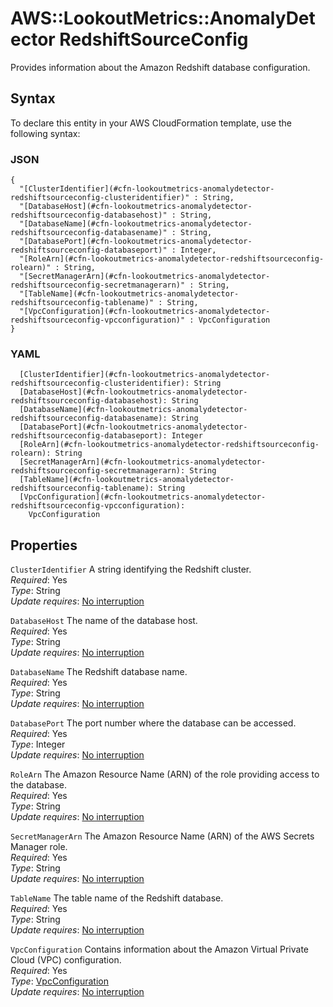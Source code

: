 # AWS::LookoutMetrics::AnomalyDetector RedshiftSourceConfig<a name="aws-properties-lookoutmetrics-anomalydetector-redshiftsourceconfig"></a>

Provides information about the Amazon Redshift database configuration\.

## Syntax<a name="aws-properties-lookoutmetrics-anomalydetector-redshiftsourceconfig-syntax"></a>

To declare this entity in your AWS CloudFormation template, use the following syntax:

### JSON<a name="aws-properties-lookoutmetrics-anomalydetector-redshiftsourceconfig-syntax.json"></a>

```
{
  "[ClusterIdentifier](#cfn-lookoutmetrics-anomalydetector-redshiftsourceconfig-clusteridentifier)" : String,
  "[DatabaseHost](#cfn-lookoutmetrics-anomalydetector-redshiftsourceconfig-databasehost)" : String,
  "[DatabaseName](#cfn-lookoutmetrics-anomalydetector-redshiftsourceconfig-databasename)" : String,
  "[DatabasePort](#cfn-lookoutmetrics-anomalydetector-redshiftsourceconfig-databaseport)" : Integer,
  "[RoleArn](#cfn-lookoutmetrics-anomalydetector-redshiftsourceconfig-rolearn)" : String,
  "[SecretManagerArn](#cfn-lookoutmetrics-anomalydetector-redshiftsourceconfig-secretmanagerarn)" : String,
  "[TableName](#cfn-lookoutmetrics-anomalydetector-redshiftsourceconfig-tablename)" : String,
  "[VpcConfiguration](#cfn-lookoutmetrics-anomalydetector-redshiftsourceconfig-vpcconfiguration)" : VpcConfiguration
}
```

### YAML<a name="aws-properties-lookoutmetrics-anomalydetector-redshiftsourceconfig-syntax.yaml"></a>

```
  [ClusterIdentifier](#cfn-lookoutmetrics-anomalydetector-redshiftsourceconfig-clusteridentifier): String
  [DatabaseHost](#cfn-lookoutmetrics-anomalydetector-redshiftsourceconfig-databasehost): String
  [DatabaseName](#cfn-lookoutmetrics-anomalydetector-redshiftsourceconfig-databasename): String
  [DatabasePort](#cfn-lookoutmetrics-anomalydetector-redshiftsourceconfig-databaseport): Integer
  [RoleArn](#cfn-lookoutmetrics-anomalydetector-redshiftsourceconfig-rolearn): String
  [SecretManagerArn](#cfn-lookoutmetrics-anomalydetector-redshiftsourceconfig-secretmanagerarn): String
  [TableName](#cfn-lookoutmetrics-anomalydetector-redshiftsourceconfig-tablename): String
  [VpcConfiguration](#cfn-lookoutmetrics-anomalydetector-redshiftsourceconfig-vpcconfiguration):
    VpcConfiguration
```

## Properties<a name="aws-properties-lookoutmetrics-anomalydetector-redshiftsourceconfig-properties"></a>

`ClusterIdentifier` <a name="cfn-lookoutmetrics-anomalydetector-redshiftsourceconfig-clusteridentifier"></a>
A string identifying the Redshift cluster\.  
_Required_: Yes  
_Type_: String  
_Update requires_: [No interruption](https://docs.aws.amazon.com/AWSCloudFormation/latest/UserGuide/using-cfn-updating-stacks-update-behaviors.html#update-no-interrupt)

`DatabaseHost` <a name="cfn-lookoutmetrics-anomalydetector-redshiftsourceconfig-databasehost"></a>
The name of the database host\.  
_Required_: Yes  
_Type_: String  
_Update requires_: [No interruption](https://docs.aws.amazon.com/AWSCloudFormation/latest/UserGuide/using-cfn-updating-stacks-update-behaviors.html#update-no-interrupt)

`DatabaseName` <a name="cfn-lookoutmetrics-anomalydetector-redshiftsourceconfig-databasename"></a>
The Redshift database name\.  
_Required_: Yes  
_Type_: String  
_Update requires_: [No interruption](https://docs.aws.amazon.com/AWSCloudFormation/latest/UserGuide/using-cfn-updating-stacks-update-behaviors.html#update-no-interrupt)

`DatabasePort` <a name="cfn-lookoutmetrics-anomalydetector-redshiftsourceconfig-databaseport"></a>
The port number where the database can be accessed\.  
_Required_: Yes  
_Type_: Integer  
_Update requires_: [No interruption](https://docs.aws.amazon.com/AWSCloudFormation/latest/UserGuide/using-cfn-updating-stacks-update-behaviors.html#update-no-interrupt)

`RoleArn` <a name="cfn-lookoutmetrics-anomalydetector-redshiftsourceconfig-rolearn"></a>
The Amazon Resource Name \(ARN\) of the role providing access to the database\.  
_Required_: Yes  
_Type_: String  
_Update requires_: [No interruption](https://docs.aws.amazon.com/AWSCloudFormation/latest/UserGuide/using-cfn-updating-stacks-update-behaviors.html#update-no-interrupt)

`SecretManagerArn` <a name="cfn-lookoutmetrics-anomalydetector-redshiftsourceconfig-secretmanagerarn"></a>
The Amazon Resource Name \(ARN\) of the AWS Secrets Manager role\.  
_Required_: Yes  
_Type_: String  
_Update requires_: [No interruption](https://docs.aws.amazon.com/AWSCloudFormation/latest/UserGuide/using-cfn-updating-stacks-update-behaviors.html#update-no-interrupt)

`TableName` <a name="cfn-lookoutmetrics-anomalydetector-redshiftsourceconfig-tablename"></a>
The table name of the Redshift database\.  
_Required_: Yes  
_Type_: String  
_Update requires_: [No interruption](https://docs.aws.amazon.com/AWSCloudFormation/latest/UserGuide/using-cfn-updating-stacks-update-behaviors.html#update-no-interrupt)

`VpcConfiguration` <a name="cfn-lookoutmetrics-anomalydetector-redshiftsourceconfig-vpcconfiguration"></a>
Contains information about the Amazon Virtual Private Cloud \(VPC\) configuration\.  
_Required_: Yes  
_Type_: [VpcConfiguration](aws-properties-lookoutmetrics-anomalydetector-vpcconfiguration.md)  
_Update requires_: [No interruption](https://docs.aws.amazon.com/AWSCloudFormation/latest/UserGuide/using-cfn-updating-stacks-update-behaviors.html#update-no-interrupt)
